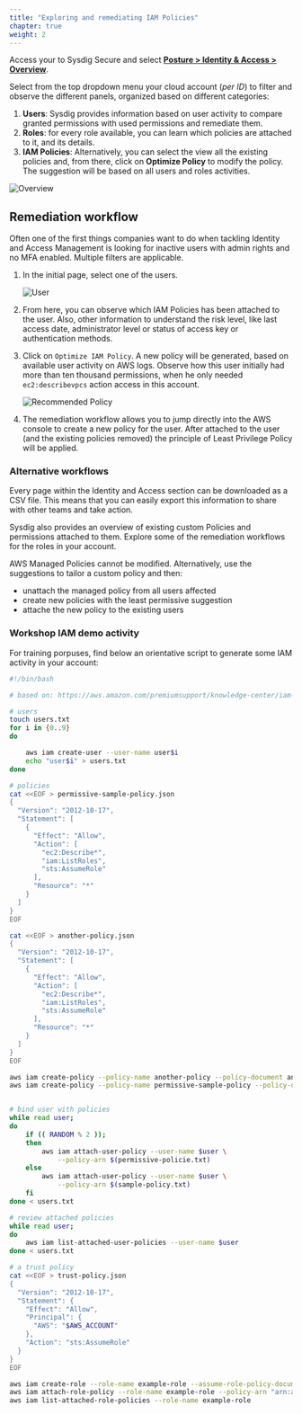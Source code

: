 ```yaml
---
title: "Exploring and remediating IAM Policies"
chapter: true
weight: 2
---
```


Access your to Sysdig Secure and select
[**Posture > Identity & Access > Overview**](https://secure.sysdig.com/#/cloudSec/analysis).

Select from the top dropdown menu your cloud account (_per ID_) to filter and observe the different panels,
organized based on different categories:

1. **Users**: Sysdig provides information based on user activity to compare granted
      permissions with used permissions and remediate them.
2. **Roles**: for every role available, you 
      can learn which policies are attached to it, and its details.
3. **IAM Policies**: Alternatively, you can select the view all the existing policies and,
      from there, click on **Optimize Policy** to modify the policy. The suggestion
      will be based on all users and roles activities.

![Overview](/images/50_module_3/ciem_overview.png)


## Remediation workflow

Often one of the first things companies want to do when tackling Identity and Access Management
is looking for inactive users with admin rights and no MFA enabled.
Multiple filters are applicable.

1. In the initial page, select one of the users.

    ![User](/images/50_module_3/ciem_user.png)

2. From here, you can observe which IAM Policies has been attached to the user.
    Also, other information to understand the risk level, like last access date,
    administrator level or status of access key or authentication methods.

3. Click on `Optimize IAM Policy`.
    A new policy will be generated, based on available user activity on AWS logs.
    Observe how this user initially had more than ten thousand permissions,
    when he only needed `ec2:describevpcs` action access in this account.

    ![Recommended Policy](/images/50_module_3/ciem_policy_recommended.png)

4. The remediation workflow allows you to jump directly into the AWS console
    to create a new policy for the user. After attached to the user (and the existing policies removed)
    the principle of Least Privilege Policy will be applied.


### Alternative workflows

Every page within the Identity and Access section can be downloaded as a CSV file. 
This means that you can easily export this information to share with other teams and take action.

Sysdig also provides an overview of existing custom Policies and permissions attached to them. 
Explore some of the remediation workflows for the roles in your account.

AWS Managed Policies cannot be modified. Alternatively, use the suggestions 
to tailor a custom policy and then:
- unattach the managed policy from all users affected
- create new policies with the least permissive suggestion
- attache the new policy to the existing users


### Workshop IAM demo activity

For training porpuses, find below an orientative script to 
generate some IAM activity in your account:

```bash
#!/bin/bash

# based on: https://aws.amazon.com/premiumsupport/knowledge-center/iam-assume-role-cli/

# users
touch users.txt
for i in {0..9}
do

    aws iam create-user --user-name user$i
    echo "user$i" > users.txt
done

# policies
cat <<EOF > permissive-sample-policy.json
{
  "Version": "2012-10-17",
  "Statement": [
    {
      "Effect": "Allow",
      "Action": [
        "ec2:Describe*",
        "iam:ListRoles",
        "sts:AssumeRole"
      ],
      "Resource": "*"
    }
  ]
}
EOF

cat <<EOF > another-policy.json
{
  "Version": "2012-10-17",
  "Statement": [
    {
      "Effect": "Allow",
      "Action": [
        "ec2:Describe*",
        "iam:ListRoles",
        "sts:AssumeRole"
      ],
      "Resource": "*"
    }
  ]
}
EOF

aws iam create-policy --policy-name another-policy --policy-document another-policy.json > sample-policy.txt
aws iam create-policy --policy-name permissive-sample-policy --policy-document permissive-sample-policy.json > permissive-policie.txt


# bind user with policies
while read user;
do
    if (( RANDOM % 2 )); 
    then 
        aws iam attach-user-policy --user-name $user \
            --policy-arn $(permissive-policie.txt)
    else 
        aws iam attach-user-policy --user-name $user \
            --policy-arn $(sample-policy.txt)
    fi
done < users.txt

# review attached policies
while read user;
do
    aws iam list-attached-user-policies --user-name $user
done < users.txt

# a trust policy
cat <<EOF > trust-policy.json
{
  "Version": "2012-10-17",
  "Statement": {
    "Effect": "Allow",
    "Principal": {
      "AWS": "$AWS_ACCOUNT"
    },
    "Action": "sts:AssumeRole"
  }
}
EOF

aws iam create-role --role-name example-role --assume-role-policy-document trust-policy.json
aws iam attach-role-policy --role-name example-role --policy-arn "arn:aws:iam::aws:policy/AmazonRDSReadOnlyAccess"
aws iam list-attached-role-policies --role-name example-role

```